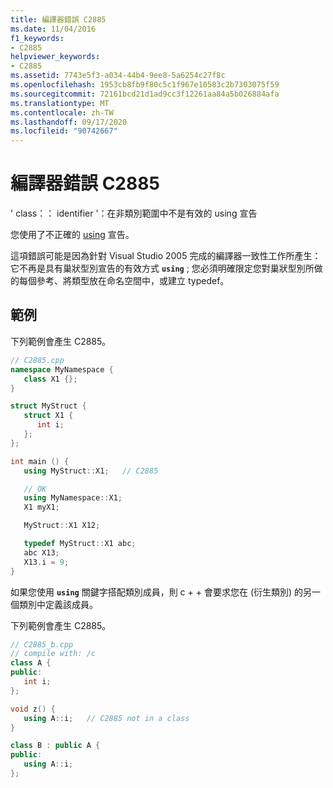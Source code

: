 ```yaml
---
title: 編譯器錯誤 C2885
ms.date: 11/04/2016
f1_keywords:
- C2885
helpviewer_keywords:
- C2885
ms.assetid: 7743e5f3-a034-44b4-9ee8-5a6254c27f8c
ms.openlocfilehash: 1953cb8fb9f80c5c1f967e10583c2b7303075f59
ms.sourcegitcommit: 72161bcd21d1ad9cc3f12261aa84a5b026884afa
ms.translationtype: MT
ms.contentlocale: zh-TW
ms.lasthandoff: 09/17/2020
ms.locfileid: "90742667"
---
```

# <a name="compiler-error-c2885"></a>編譯器錯誤 C2885

' class：： identifier '：在非類別範圍中不是有效的 using 宣告

您使用了不正確的 [using](../../cpp/using-declaration.md) 宣告。

這項錯誤可能是因為針對 Visual Studio 2005 完成的編譯器一致性工作所產生：它不再是具有巢狀型別宣告的有效方式 **`using`** ; 您必須明確限定您對巢狀型別所做的每個參考、將類型放在命名空間中，或建立 typedef。

## <a name="examples"></a>範例

下列範例會產生 C2885。

```cpp
// C2885.cpp
namespace MyNamespace {
   class X1 {};
}

struct MyStruct {
   struct X1 {
      int i;
   };
};

int main () {
   using MyStruct::X1;   // C2885

   // OK
   using MyNamespace::X1;
   X1 myX1;

   MyStruct::X1 X12;

   typedef MyStruct::X1 abc;
   abc X13;
   X13.i = 9;
}
```

如果您使用 **`using`** 關鍵字搭配類別成員，則 c + + 會要求您在 (衍生類別) 的另一個類別中定義該成員。

下列範例會產生 C2885。

```cpp
// C2885_b.cpp
// compile with: /c
class A {
public:
   int i;
};

void z() {
   using A::i;   // C2885 not in a class
}

class B : public A {
public:
   using A::i;
};
```
